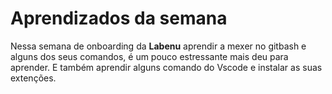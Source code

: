 # Aprendizados da semana

Nessa semana de onboarding da **Labenu** aprendir a mexer no gitbash e alguns dos seus comandos, é um pouco estressante mais deu para aprender.
E também aprendir alguns comando do Vscode e instalar as suas extenções.